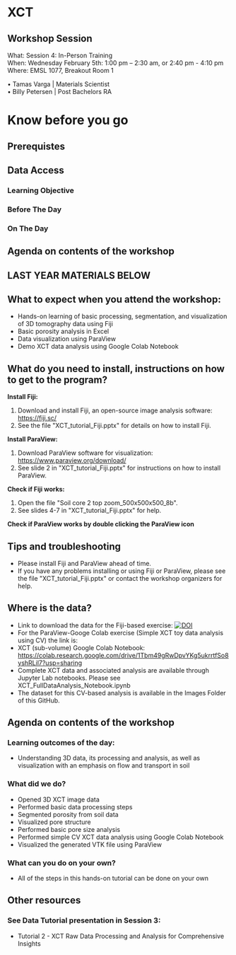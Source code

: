 # XCT

## Workshop Session
What: Session 4: In-Person Training   <br>
When: Wednesday February 5th: 1:00 pm – 2:30 am, or  2:40 pm - 4:10 pm <br>
Where:  EMSL 1077, Breakout Room 1

•	Tamas Varga | Materials Scientist  <br>
•	Billy Petersen | Post Bachelors RA   <br>


# Know before you go

## Prerequistes

## Data Access

### Learning Objective

### Before The Day

### On The Day

## Agenda on contents of the workshop

## LAST YEAR MATERIALS BELOW 

## What to expect when you attend the workshop:

* Hands-on learning of basic processing, segmentation, and visualization of 3D tomography data using Fiji
* Basic porosity analysis in Excel
* Data visualization using ParaView
* Demo XCT data analysis using Google Colab Notebook

## What do you need to install, instructions on how to get to the program?

**Install Fiji:**

1. Download and install Fiji, an open-source image analysis software: https://fiji.sc/
2. See the file "XCT_tutorial_Fiji.pptx" for details on how to install Fiji.

**Install ParaView:**

1. Download ParaView software for visualization: https://www.paraview.org/download/
2. See slide 2 in "XCT_tutorial_Fiji.pptx" for instructions on how to install ParaView.

**Check if Fiji works:**

1. Open the file "Soil core 2 top zoom_500x500x500_8b".
2. See slides 4-7 in "XCT_tutorial_Fiji.pptx" for help.

**Check if ParaView works by double clicking the ParaView icon**

## Tips and troubleshooting

* Please install Fiji and ParaView ahead of time.
* If you have any problems installing or using Fiji or ParaView, please see the file "XCT_tutorial_Fiji.pptx" or contact the workshop organizers for help.

## Where is the data?

* Link to download the data for the Fiji-based exercise: [![DOI](https://zenodo.org/badge/DOI/10.5281/zenodo.8377888.svg)](https://doi.org/10.5281/zenodo.8377888)
* For the ParaView-Googe Colab exercise (Simple XCT toy data analysis using CV) the link is:
* XCT (sub-volume) Google Colab Notebook: https://colab.research.google.com/drive/1Tbm49gRwDpvYKg5ukrrtfSo8yshRLil7?usp=sharing
* Complete XCT data and associated analysis are available through Jupyter Lab notebooks. Please see XCT_FullDataAnalysis_Notebook.ipynb
* The dataset for this CV-based analysis is available in the Images Folder of this GitHub. 

## Agenda on contents of the workshop

### Learning outcomes of the day:

* Understanding 3D data, its processing and analysis, as well as visualization with an emphasis on flow and transport in soil

### What did we do?

* Opened 3D XCT image data
* Performed basic data processing steps
* Segmented porosity from soil data
* Visualized pore structure
* Performed basic pore size analysis
* Performed simple CV XCT data analysis using Google Colab Notebook
* Visualized the generated VTK file using ParaView

### What can you do on your own?

* All of the steps in this hands-on tutorial can be done on your own

## Other resources

### See Data Tutorial presentation in Session 3: 

* Tutorial 2 - XCT Raw Data Processing and Analysis for Comprehensive Insights


